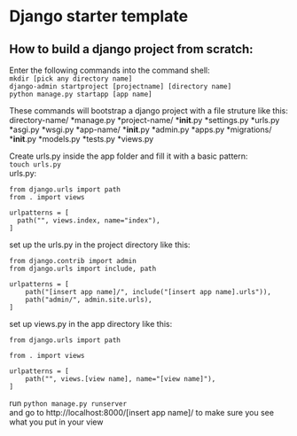 # Django starter template

## How to build a django project from scratch:

Enter the following commands into the command shell:
<br>`mkdir [pick any directory name]`
<br>`django-admin startproject [projectname] [directory name]`
<br>`python manage.py startapp [app name]`

These commands will bootstrap a django project with a file struture like this:
<br>directory-name/
    *manage.py
    *project-name/
        *__init__.py
        *settings.py
        *urls.py
        *asgi.py
        *wsgi.py
    *app-name/
    *__init__.py
    *admin.py
    *apps.py
    *migrations/
        *__init__.py
    *models.py
    *tests.py
    *views.py
    
Create urls.py inside the app folder and fill it with a basic pattern:
<br>`touch urls.py`
<br>urls.py:

```
from django.urls import path
from . import views

urlpatterns = [
  path("", views.index, name="index"),
]
```

set up the urls.py in the project directory like this:

```
from django.contrib import admin
from django.urls import include, path

urlpatterns = [
    path("[insert app name]/", include("[insert app name].urls")),
    path("admin/", admin.site.urls),
]
```

set up views.py in the app directory like this:

```
from django.urls import path

from . import views

urlpatterns = [
    path("", views.[view name], name="[view name]"),
]
```

run `python manage.py runserver`
<br>and go to http://localhost:8000/[insert app name]/ to make sure you see what you put in your view

